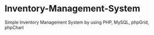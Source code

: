 # Inventory-Management-System
Simple Inventory Management System by using PHP, MySQL, phpGrid, phpChart
